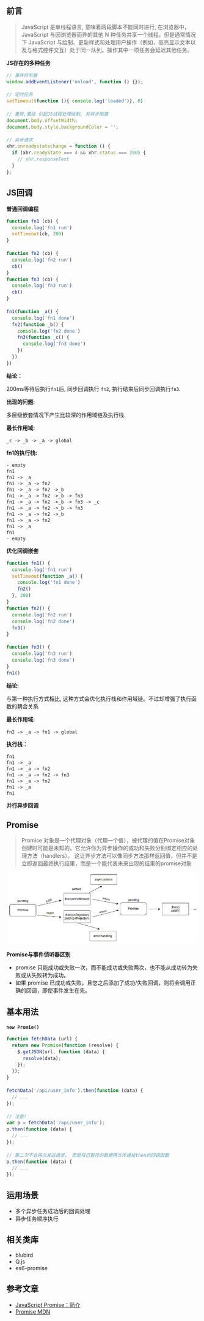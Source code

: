 ## 前言 
> JavaScript 是单线程语言, 意味着两段脚本不能同时进行, 在浏览器中，JavaScript 与因浏览器而异的其他 N 种任务共享一个线程。但是通常情况下 JavaScript 与绘制、更新样式和处理用户操作（例如，高亮显示文本以及与格式控件交互）处于同一队列。操作其中一项任务会延迟其他任务。

**JS存在的多种任务**
```javascript
// 事件侦听器
window.addEventListener('onload', function () {});

// 定时任务
setTimeout(function (){ console.log('loaded')}, 0)

// 重排,重绘 引起JS线程处理绘制, 非异步阻塞
document.body.offsetWidth;
document.body.style.backgroundColor = '';

// 异步请求
xhr.onreadystatechange = function () {
  if (xhr.readyState === 4 && xhr.status === 200) {
    // xhr.responseText
  }
};
```

## JS回调

**普通回调编程**
```javascript
function fn1 (cb) {
  console.log('fn1 run')  
  setTimeout(cb, 200)
}

function fn2 (cb) {
  console.log('fn2 run')
  cb()
}
function fn3 (cb) {
  console.log('fn3 run')
  cb()
}

fn1(function _a() {
  console.log('fn1 done')
  fn2(function _b() {
    console.log('fn2 done')
    fn3(function _c() {
      console.log('fn3 done')
    })
  })
})
```
**结论：** 

200ms等待后执行`fn1`后, 同步回调执行 `fn2`, 执行结束后同步回调执行`fn3`.

**出现的问题:**

多层级嵌套情况下产生比较深的作用域链及执行栈.

**最长作用域:**

`_c -> _b -> _a -> global`

**fn1的执行栈:**
```
- empty
fn1
fn1 -> _a
fn1 -> _a -> fn2
fn1 -> _a -> fn2 ->_b
fn1 -> _a -> fn2 ->_b -> fn3
fn1 -> _a -> fn2 ->_b -> fn3 -> _c
fn1 -> _a -> fn2 ->_b -> fn3
fn1 -> _a -> fn2 ->_b
fn1 -> _a -> fn2
fn1 -> _a
fn1
- empty
```


**优化回调嵌套**
```javascript
function fn1() {
  console.log('fn1 run')
  setTimeout(function _a() {
    console.log('fn1 done')
    fn2()    
  }, 200)
}
function fn2() {
  console.log('fn2 run')
  console.log('fn2 done')
  fn3()  
}

function fn3() {
  console.log('fn3 run')
  console.log('fn3 done')  
}
fn1()
```

**结论:** 

与第一种执行方式相比, 这种方式会优化执行栈和作用域链。不过却增强了执行函数的耦合关系

**最长作用域:**

`fn2 -> _a -> fn1 -> global`

**执行栈：**

```
fn1
fn1 -> _a
fn1 -> _a -> fn2
fn1 -> _a -> fn2 -> fn3
fn1 -> _a -> fn2
fn1 -> _a
fn1
```

**并行异步回调**

## Promise 

> Promise 对象是一个代理对象（代理一个值），被代理的值在Promise对象创建时可能是未知的。它允许你为异步操作的成功和失败分别绑定相应的处理方法（handlers）。 这让异步方法可以像同步方法那样返回值，但并不是立即返回最终执行结果，而是一个能代表未来出现的结果的promise对象


![Promise 原理](../img/promise.png)


**Promise与事件侦听器区别**

- promise 只能成功或失败一次，而不能成功或失败两次，也不能从成功转为失败或从失败转为成功。
- 如果 promise 已成功或失败，且您之后添加了成功/失败回调，则将会调用正确的回调，即使事件发生在先。


## 基本用法

**`new Promie()`**

```js
function fetchData (url) {
  return new Promise(function (resolve) {
    $.getJSON(url, function (data) {
      resolve(data);
    });
  });
}

fetchData('/api/user_info').then(function (data) {
  // ...
});

// 注意!
var p = fetchData('/api/user_info');
p.then(function (data) {
  // ...
});

// 第二次不会再次发送请求， 而是将已暂存的数据再次传递给then的回调函数
p.then(function (data) {
  // ...
});
```



## 运用场景
- 多个异步任务成功后的回调处理
- 异步任务顺序执行

## 相关类库
- blubird
- Q.js
- es6-promise


## 参考文章
- [JavaScript Promise：简介](https://developers.google.com/web/fundamentals/primers/promises?hl=zh-cn)
- [Promise MDN](https://developer.mozilla.org/zh-CN/9docs/Web/JavaScript/Reference/Global_Objects/Promise)
